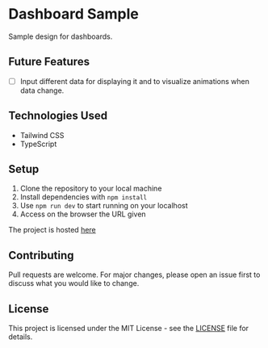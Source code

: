 # Dashboard Sample

Sample design for dashboards.

## Future Features

- [ ]   Input different data for displaying it and to visualize animations when data change.

## Technologies Used

-   Tailwind CSS
-   TypeScript

## Setup

1.  Clone the repository to your local machine
2.  Install dependencies with ```npm install```
3.  Use ```npm run dev``` to start running on your localhost
4.  Access on the browser the URL given

The project is hosted [here](https://wellserrano.github.io/dashboard/)


## Contributing

Pull requests are welcome. For major changes, please open an issue first to discuss what you would like to change.

## License

This project is licensed under the MIT License - see the [LICENSE](https://chat.openai.com/LICENSE) file for details.
